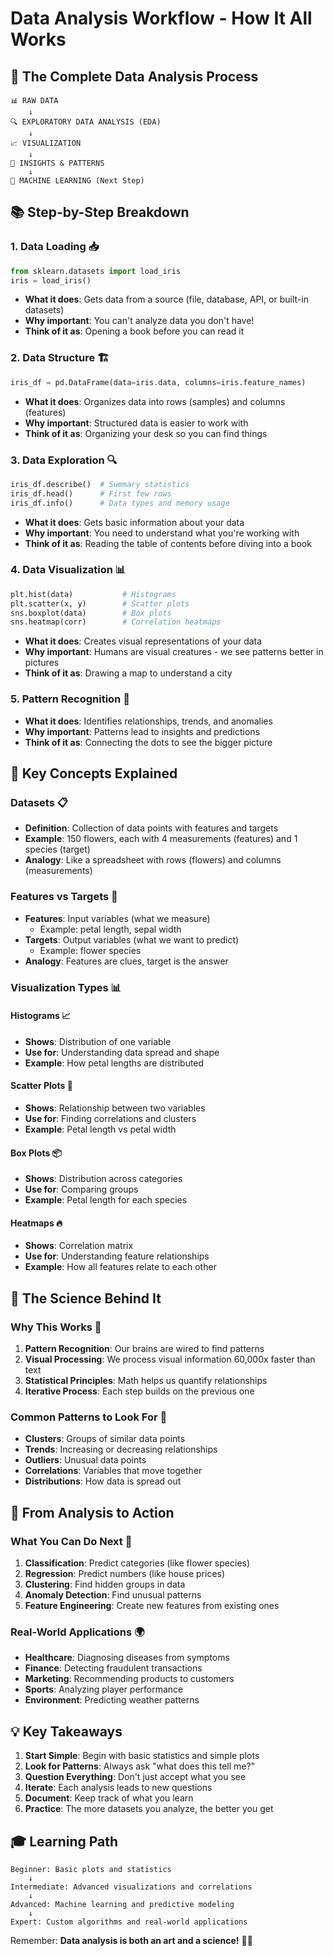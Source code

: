 # Data Analysis Workflow - How It All Works

## 🔄 The Complete Data Analysis Process

```
📊 RAW DATA
    ↓
🔍 EXPLORATORY DATA ANALYSIS (EDA)
    ↓
📈 VISUALIZATION
    ↓
🧠 INSIGHTS & PATTERNS
    ↓
🤖 MACHINE LEARNING (Next Step)
```

## 📚 Step-by-Step Breakdown

### 1. **Data Loading** 📥

```python
from sklearn.datasets import load_iris
iris = load_iris()
```

- **What it does**: Gets data from a source (file, database, API, or built-in datasets)
- **Why important**: You can't analyze data you don't have!
- **Think of it as**: Opening a book before you can read it

### 2. **Data Structure** 🏗️

```python
iris_df = pd.DataFrame(data=iris.data, columns=iris.feature_names)
```

- **What it does**: Organizes data into rows (samples) and columns (features)
- **Why important**: Structured data is easier to work with
- **Think of it as**: Organizing your desk so you can find things

### 3. **Data Exploration** 🔍

```python
iris_df.describe()  # Summary statistics
iris_df.head()      # First few rows
iris_df.info()      # Data types and memory usage
```

- **What it does**: Gets basic information about your data
- **Why important**: You need to understand what you're working with
- **Think of it as**: Reading the table of contents before diving into a book

### 4. **Data Visualization** 📊

```python
plt.hist(data)           # Histograms
plt.scatter(x, y)        # Scatter plots
sns.boxplot(data)        # Box plots
sns.heatmap(corr)        # Correlation heatmaps
```

- **What it does**: Creates visual representations of your data
- **Why important**: Humans are visual creatures - we see patterns better in pictures
- **Think of it as**: Drawing a map to understand a city

### 5. **Pattern Recognition** 🧠

- **What it does**: Identifies relationships, trends, and anomalies
- **Why important**: Patterns lead to insights and predictions
- **Think of it as**: Connecting the dots to see the bigger picture

## 🎯 Key Concepts Explained

### **Datasets** 📋

- **Definition**: Collection of data points with features and targets
- **Example**: 150 flowers, each with 4 measurements (features) and 1 species (target)
- **Analogy**: Like a spreadsheet with rows (flowers) and columns (measurements)

### **Features vs Targets** 🎯

- **Features**: Input variables (what we measure)
  - Example: petal length, sepal width
- **Targets**: Output variables (what we want to predict)
  - Example: flower species
- **Analogy**: Features are clues, target is the answer

### **Visualization Types** 📊

#### **Histograms** 📈

- **Shows**: Distribution of one variable
- **Use for**: Understanding data spread and shape
- **Example**: How petal lengths are distributed

#### **Scatter Plots** 🔵

- **Shows**: Relationship between two variables
- **Use for**: Finding correlations and clusters
- **Example**: Petal length vs petal width

#### **Box Plots** 📦

- **Shows**: Distribution across categories
- **Use for**: Comparing groups
- **Example**: Petal length for each species

#### **Heatmaps** 🔥

- **Shows**: Correlation matrix
- **Use for**: Understanding feature relationships
- **Example**: How all features relate to each other

## 🔬 The Science Behind It

### **Why This Works** 🧪

1. **Pattern Recognition**: Our brains are wired to find patterns
2. **Visual Processing**: We process visual information 60,000x faster than text
3. **Statistical Principles**: Math helps us quantify relationships
4. **Iterative Process**: Each step builds on the previous one

### **Common Patterns to Look For** 👀

- **Clusters**: Groups of similar data points
- **Trends**: Increasing or decreasing relationships
- **Outliers**: Unusual data points
- **Correlations**: Variables that move together
- **Distributions**: How data is spread out

## 🚀 From Analysis to Action

### **What You Can Do Next** 🎯

1. **Classification**: Predict categories (like flower species)
2. **Regression**: Predict numbers (like house prices)
3. **Clustering**: Find hidden groups in data
4. **Anomaly Detection**: Find unusual patterns
5. **Feature Engineering**: Create new features from existing ones

### **Real-World Applications** 🌍

- **Healthcare**: Diagnosing diseases from symptoms
- **Finance**: Detecting fraudulent transactions
- **Marketing**: Recommending products to customers
- **Sports**: Analyzing player performance
- **Environment**: Predicting weather patterns

## 💡 Key Takeaways

1. **Start Simple**: Begin with basic statistics and simple plots
2. **Look for Patterns**: Always ask "what does this tell me?"
3. **Question Everything**: Don't just accept what you see
4. **Iterate**: Each analysis leads to new questions
5. **Document**: Keep track of what you learn
6. **Practice**: The more datasets you analyze, the better you get

## 🎓 Learning Path

```
Beginner: Basic plots and statistics
    ↓
Intermediate: Advanced visualizations and correlations
    ↓
Advanced: Machine learning and predictive modeling
    ↓
Expert: Custom algorithms and real-world applications
```

Remember: **Data analysis is both an art and a science!** 🎨🔬
